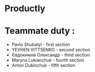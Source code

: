 # Productly

# Teammate duty :
- Pavlo Shubalyi - first section
- YEVHEN VITTSENKO - second section
- Євдокимов Олександр - third section
- Maryna Lukianchuk - fourth section
- Anton Dubinchuk - fifth section


